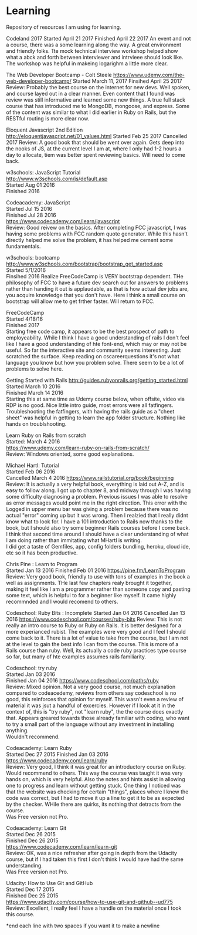 # Learning
Repository of resources I am using for learning.

Codeland 2017
Started April 21 2017
Finished April 22 2017
An event and not a course, there was a some learning along the way. A great environment and friendly folks. Tte mock technical interview workshop helped show what a abck and forth between interviewer and intrvieee should look like. The workshop was helpful in makeing logarighm a little more clear. 

The Web Developer Bootcamp - Colt Steele 
https://www.udemy.com/the-web-developer-bootcamp/
Started March 11, 2017
Finsihed April 25 2017
Review: Probably the best course on the internet for new devs. Well spoken, and course layed out in a clear manner. Even content that I found was review was still informative and learned some new things. A true full stack course that has introduced me to MongoDB, mongoose, and express. Some of the content was similar to what I did earlier in Ruby on Rails, but the RESTful routing is more clear now. 

Eloquent Javascript 2nd Edition   
http://eloquentjavascript.net/01_values.html
Started Feb 25 2017
Cancelled 2017
Review: A good book that should be went over again. Gets deep into the nooks of JS, at the current level I am at, where I only had 1-2 hours a day to allocate, tiem was better spent reviewing basics. Will need to come back.

w3schools: JavaScript Tutorial  
http://www.w3schools.com/js/default.asp  
Started Aug 01 2016  
Finished 2016

Codeacademy: JavaScript  
Started Jul 15 2016  
Finished Jul 28 2016  
https://www.codecademy.com/learn/javascript  
Review: Good reivew on the basics. After completing FCC javascript, I was having some problems with FCC random quote generator. While this hasn't directly helped me solve the problem, it has helped me cement some fundamentals. 

w3schools: bootcamp  
http://www.w3schools.com/bootstrap/bootstrap_get_started.asp  
Started 5/1/2016  
Finsihed 2016
Realize FreeCodeCamp is VERY bootstrap dependent. THe philosophy of FCC to have a future dev search out for answers to problems rather than handing it out is applaudable, as that is how actual dev jobs are, you acquire knowledge that you don't have. Here i think a small course on bootstrap will allow me to get frther faster. Will return to FCC.  

FreeCodeCamp    
Started 4/18/16    
Finished 2017  
Starting free code camp, it appears to be the best prospect of path to employeability. While I think I have a good understanding of rails I don't feel like I have a good understanding of hte font-end, which may or may not be useful. So far the interactive site and community seems interesting. Just scratched the surface. Keep reading on cscareerquestions it's not what language you know but how you problem solve. There seem to be a lot of problems to solve here.


Getting Started with Rails
http://guides.rubyonrails.org/getting_started.html  
Started March 10 2016  
Finished March 14 2016  
Starting this at same time as Udemy course below, when offsite, video via RDP is no good.
Nice little intro guide, most errors were all fatfingers. Troubleshooting the fatfingers, with having the rails guide as a "cheet sheet" was helpful in getting to learn the app folder structure. Nothing like hands on troublshooting.  

Learn Ruby on Rails from scratch  
Started: March 4 2016  
https://www.udemy.com/learn-ruby-on-rails-from-scratch/  
Review: Windows oriented, some good explanations.

Michael Hartl: Tutorial  
Started Feb 06 2016  
Cancelled March 4 2016
https://www.railstutorial.org/book/beginning  
Review: It is actually a very helpful book, everything is laid out A-Z, and is easy to follow along. I got up to chapter 8, and midway through I was having some difficulty diagnosing a problem. Previous issues I was able to resolve as error messages would point me in the right direction. This error with the Logged in upper menu bar was giving a problem because there was no actual "error" coming up but it was wrong. Then I realzied that I really didnt know what to look for. I have a 101 introduction to Rails now thanks to the book, but I should also try some beginner Rails courses before I come back. 
I think that second time around I should have a clear understanding of what I am doing rather than immitating what MHartl is writing.  
I did get a taste of Gemfiles, app, config folders bundling, heroku, cloud ide, etc so it has been productive.  

Chris Pine : Learn to Program  
Started Jan 13 2016 
Finished Feb 01 2016
https://pine.fm/LearnToProgram  
Review: Very good book, friendly to use with tons of examples in the book a well as assignments. THe last few chapters realy brought it together, making it feel like I am a programmer rather than someone copy and pasting some text, which is helpful to for a beginner like myself. It came highly recommnded and I would recomend to others.  
  
Codeschool: Ruby Bits : Incomplete
Started Jan 04 2016
Cancelled Jan 13 2016
https://www.codeschool.com/courses/ruby-bits
Review: This is not really an intro course to Ruby or Ruby on Rails. It is better designed for a more experianced rubist. The examples were very good and I feel I should come back to it. There is a lot of value to take from the course, but I am not at the level to gain the best info I can from the course. This is more of a Rails course than ruby. Well, its actually a code ruby practices type course so far, but many of hte examples assumes rails familiarity.

Codeschool: try ruby  
Started Jan 03 2016  
Finished Jan 04 2016
https://www.codeschool.com/paths/ruby  
Review: Mixed opinion. Not a very good course, not much explanation compared to codeacedemy, reviews from others say codeschool is no good, this reinforces  that opinion for myself. This wasn't even a review of material it was jsut a handful of excercies. However if I look at it in the context of, this is "try ruby", not "learn ruby", the the course does exactly that. Appears greared towards those already familiar with coding, who want to try a small part of the language without any investment in installing anything.  
Wouldn't recommend.  

Codeacademy: Learn Ruby  
Started Dec 27 2015
Finished Jan 03 2016
https://www.codecademy.com/learn/ruby  
Review: Very good, I think it was great for an introductory course on Ruby. Would recommend to others. This way the course was taught it was very hands on, which is very helpful. Also the notes and hints assist in allowing one to progress and learn without getting stuck. One thing I noticed was that the website was checking for certain "things", places where I knew the code was correct, but I had to move it up a line to get it to be as expected by the checker. WHile there are quirks, its nothing that detracts from the course.  
Was Free version not Pro.  

Codeacademy: Learn Git  
Started Dec 26 2015  
Finished Dec 26 2015  
https://www.codecademy.com/learn/learn-git  
Review: OK, was a nice refresher after going in depth from the Udacity course, but if I had taken this first I don't think I would have had the same understanding.   
Was Free version not Pro.    

Udacity: How to Use Git and GitHub  
Started Dec 17 2015  
Finished Dec 25 2015  
https://www.udacity.com/course/how-to-use-git-and-github--ud775  
Review: Excellent, I really feel I have a handle on the material once I took this course.  


*end each line with two spaces if you want it to make a newline
